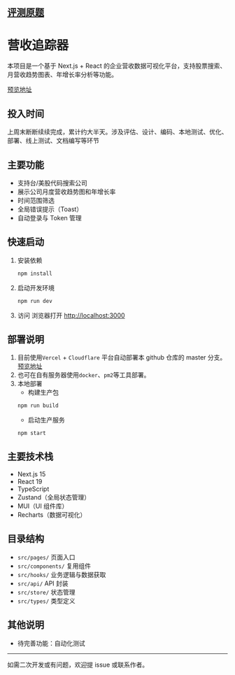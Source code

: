 ## [评测原题](https://starktech.notion.site/Stark-Tech-1-2593796171d44c0b89af35dad29612fd)

# 营收追踪器

本项目是一个基于 Next.js + React 的企业营收数据可视化平台，支持股票搜索、月营收趋势图表、年增长率分析等功能。

[预览地址](https://www.laidoulaile.fun/)

## 投入时间

上周末断断续续完成，累计约大半天。涉及评估、设计、编码、本地测试、优化、部署、线上测试、文档编写等环节

## 主要功能

- 支持台/美股代码搜索公司
- 展示公司月度营收趋势图和年增长率
- 时间范围筛选
- 全局错误提示（Toast）
- 自动登录与 Token 管理

## 快速启动

1. 安装依赖
   ```bash
   npm install
   ```
2. 启动开发环境
   ```bash
   npm run dev
   ```
3. 访问
   浏览器打开 [http://localhost:3000](http://localhost:3000)

## 部署说明

1. 目前使用`Vercel` + `Cloudflare` 平台自动部署本 github 仓库的 master 分支。[预览地址](https://www.laidoulaile.fun/)
2. 也可在自有服务器使用`docker`、`pm2`等工具部署。
3. 本地部署
   - 构建生产包
   ```bash
   npm run build
   ```
   - 启动生产服务
   ```bash
   npm start
   ```

## 主要技术栈

- Next.js 15
- React 19
- TypeScript
- Zustand（全局状态管理）
- MUI（UI 组件库）
- Recharts（数据可视化）

## 目录结构

- `src/pages/` 页面入口
- `src/components/` 复用组件
- `src/hooks/` 业务逻辑与数据获取
- `src/api/` API 封装
- `src/store/` 状态管理
- `src/types/` 类型定义

## 其他说明

- 待完善功能：自动化测试

---

如需二次开发或有问题，欢迎提 issue 或联系作者。
